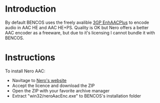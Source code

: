 # Introduction #

By default BENCOS uses the freely avalible <a href='http://www.3gpp.org/ftp/Specs/html-info/26410.htm'>3GP EnhAACPlus</a> to encode audio in AAC HE and AAC HE+PS. Quality is OK but Nero offers a better AAC encoder as a freeware, but due to it's licensing I cannot bundle it with BENCOS.

# Instructions #

To install Nero AAC:
  * Navitage to <a href='http://www.nero.com/eng/downloads-nerodigital-nero-aac-codec.php'>Nero's website</a>
  * Accept the licence and download the ZIP
  * Open the ZIP with your favorite archive manager
  * Extract "win32/neroAacEnc.exe" to BENCOS's installation folder
